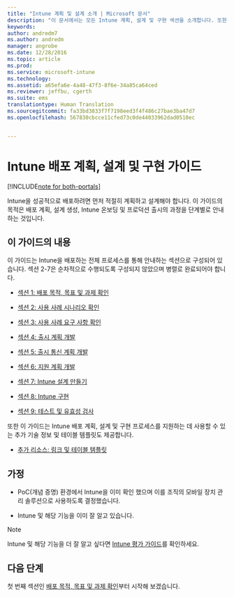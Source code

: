 ```yaml
---
title: "Intune 계획 및 설계 소개 | Microsoft 문서"
description: "이 문서에서는 모든 Intune 계획, 설계 및 구현 섹션을 소개합니다. 또한 Intune 계획, 설계 및 구현을 지원하는 추가 리소스가 포함된 부록도 소개합니다."
keywords: 
author: andredm7
ms.author: andredm
manager: angrobe
ms.date: 12/28/2016
ms.topic: article
ms.prod: 
ms.service: microsoft-intune
ms.technology: 
ms.assetid: a65efa6e-4a48-47f3-8f6e-34a85ca64ced
ms.reviewer: jeffbu, cgerth
ms.suite: ems
translationtype: Human Translation
ms.sourcegitcommit: fa33bd3833f7f7198eed3f4f486c27bae3ba47d7
ms.openlocfilehash: 567830cbcce11cfed73c0de44033962dad0510ec


---
```


# <a name="intune-deployment-planning-design-and-implementation-guide"></a>Intune 배포 계획, 설계 및 구현 가이드

[!INCLUDE[note for both-portals](../includes/note-for-both-portals.md)]

Intune을 성공적으로 배포하려면 먼저 적절히 계획하고 설계해야 합니다. 이 가이드의 목적은 배포 계획, 설계 생성, Intune 온보딩 및 프로덕션 출시의 과정을 단계별로 안내하는 것입니다.

## <a name="whats-included-in-this-guide"></a>이 가이드의 내용

이 가이드는 Intune을 배포하는 전체 프로세스를 통해 안내하는 섹션으로 구성되어 있습니다. 섹션 2-7은 순차적으로 수행되도록 구성되지 않았으며 병렬로 완료되어야 합니다.

-   [섹션 1: 배포 목적, 목표 및 과제 확인](section-1-determine-deployment-goals-objectives-challenges.md)

-   [섹션 2: 사용 사례 시나리오 확인](section-2-identify-use-case-scenarios.md)

-   [섹션 3: 사용 사례 요구 사항 확인](section-3-determine-use-case-requirements.md)

-   [섹션 4: 출시 계획 개발](section-4-develop-a-rollout-plan.md)

-   [섹션 5: 출시 통신 계획 개발](section-5-develop-a-rollout-communication-plan.md)

-   [섹션 6: 지원 계획 개발](section-6-develop-a-support-plan.md)

-   [섹션 7: Intune 설계 만들기](section-7-create-an-intune-design.md)

-   [섹션 8: Intune 구현](section-8-onboarding-process.md)

-   [섹션 9: 테스트 및 유효성 검사](section-9-test-and-validation.md)

또한 이 가이드는 Intune 배포 계획, 설계 및 구현 프로세스를 지원하는 데 사용할 수 있는 추가 기술 정보 및 테이블 템플릿도 제공합니다.

-   [추가 리소스: 링크 및 테이블 템플릿](additional-resources.md)

## <a name="assumptions"></a>가정

-   PoC(개념 증명) 환경에서 Intune을 이미 확인 했으며 이를 조직의 모바일 장치 관리 솔루션으로 사용하도록 결정했습니다.

-   Intune 및 해당 기능을 이미 잘 알고 있습니다.

>[!NOTE]
> Intune 및 해당 기능을 더 잘 알고 싶다면 [Intune 평가 가이드](https://docs.microsoft.com/intune/understand-explore/sign-up-for-30-day-trial-microsoft-intune)를 확인하세요.

## <a name="next-steps"></a>다음 단계

첫 번째 섹션인 [배포 목적, 목표 및 과제 확인](section-1-determine-deployment-goals-objectives-challenges.md)부터 시작해 보겠습니다.



<!--HONumber=Dec16_HO5-->


